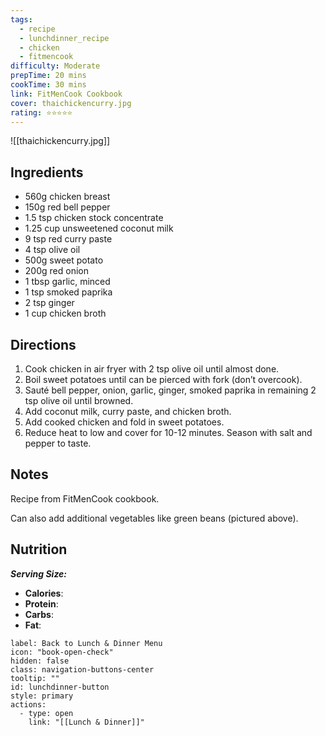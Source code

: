 ```yaml
---
tags:
  - recipe
  - lunchdinner_recipe
  - chicken
  - fitmencook
difficulty: Moderate
prepTime: 20 mins
cookTime: 30 mins
link: FitMenCook Cookbook
cover: thaichickencurry.jpg
rating: ⭐️⭐️⭐️⭐️⭐️
---
```


![[thaichickencurry.jpg]]

## Ingredients
- 560g chicken breast
- 150g red bell pepper
- 1.5 tsp chicken stock concentrate
- 1.25 cup unsweetened coconut milk
- 9 tsp red curry paste
- 4 tsp olive oil
- 500g sweet potato
- 200g red onion
- 1 tbsp garlic, minced
- 1 tsp smoked paprika
- 2 tsp ginger
- 1 cup chicken broth

## Directions
1. Cook chicken in air fryer with 2 tsp olive oil until almost done. 
2. Boil sweet potatoes until can be pierced with fork (don’t overcook). 
3. Sauté bell pepper, onion, garlic, ginger, smoked paprika in remaining 2 tsp olive oil until browned.
4. Add coconut milk, curry paste, and chicken broth. 
5. Add cooked chicken and fold in sweet potatoes. 
6. Reduce heat to low and cover for 10-12 minutes. Season with salt and pepper to taste.

## Notes
Recipe from FitMenCook cookbook.

Can also add additional vegetables like green beans (pictured above).

## Nutrition
***Serving Size:***
- **Calories**: 
- **Protein**: 
- **Carbs**:
- **Fat**: 


```meta-bind-button
label: Back to Lunch & Dinner Menu
icon: "book-open-check"
hidden: false
class: navigation-buttons-center
tooltip: ""
id: lunchdinner-button
style: primary
actions:
  - type: open
    link: "[[Lunch & Dinner]]"

```
 
